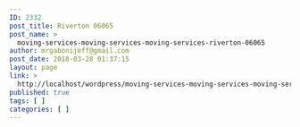 ```yaml
---
ID: 2332
post_title: Riverton 06065
post_name: >
  moving-services-moving-services-moving-services-riverton-06065
author: mrgabonijeff@gmail.com
post_date: 2018-03-28 01:37:15
layout: page
link: >
  http://localhost/wordpress/moving-services-moving-services-moving-services-riverton-06065/
published: true
tags: [ ]
categories: [ ]
---
```

